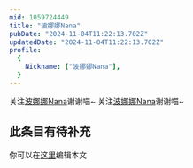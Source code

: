 ```yaml
---
mid: 1059724449
title: "波娜娜Nana"
pubDate: "2024-11-04T11:22:13.702Z"
updatedDate: "2024-11-04T11:22:13.702Z"
profile:
  {
    Nickname: ["波娜娜Nana"],
  }
---
```


关注[波娜娜Nana](https://space.bilibili.com/1059724449)谢谢喵~ 关注[波娜娜Nana](https://space.bilibili.com/1059724449)谢谢喵~

## 此条目有待补充
你可以在[这里](https://github.com/Yuhanawa/VTuber.ICU/edit/master/src/content/v/波娜娜Nana/index.md)编辑本文
